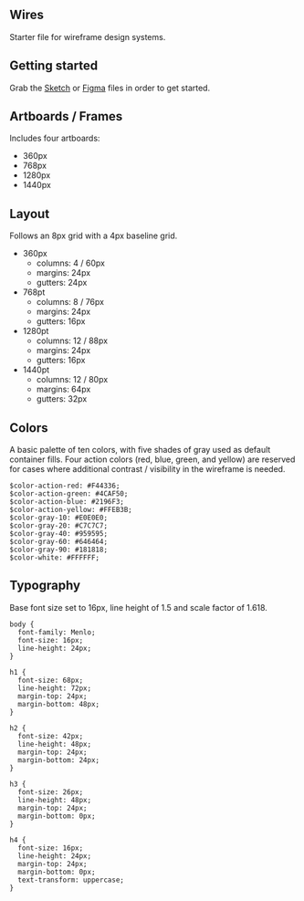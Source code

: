## Wires
Starter file for wireframe design systems.

## Getting started

Grab the [Sketch](https://sketch.cloud/s/zzLYM) or [Figma](https://www.figma.com/file/WV7JaXV0jkEKQxCaWUz7XN/wires) files in order to get started.

## Artboards / Frames

Includes four artboards:
* 360px
* 768px
* 1280px
* 1440px

## Layout

Follows an 8px grid with a 4px baseline grid.

* 360px
  * columns: 4 / 60px
  * margins: 24px
  * gutters: 24px
* 768pt
  * columns: 8 / 76px
  * margins: 24px
  * gutters: 16px
* 1280pt
  * columns: 12 / 88px
  * margins: 24px
  * gutters: 16px
* 1440pt
  * columns: 12 / 80px
  * margins: 64px
  * gutters: 32px

## Colors

A basic palette of ten colors, with five shades of gray used as default container fills. Four action colors (red, blue, green, and yellow) are reserved for cases where additional contrast / visibility in the wireframe is needed.

```
$color-action-red: #F44336;
$color-action-green: #4CAF50;
$color-action-blue: #2196F3;
$color-action-yellow: #FFEB3B;
$color-gray-10: #E0E0E0;
$color-gray-20: #C7C7C7;
$color-gray-40: #959595;
$color-gray-60: #646464;
$color-gray-90: #181818;
$color-white: #FFFFFF;
```

## Typography

Base font size set to 16px, line height of 1.5 and scale factor of 1.618.

```
body {
  font-family: Menlo;
  font-size: 16px;
  line-height: 24px;
}

h1 {
  font-size: 68px;
  line-height: 72px;
  margin-top: 24px;
  margin-bottom: 48px;
}

h2 {
  font-size: 42px;
  line-height: 48px;
  margin-top: 24px;
  margin-bottom: 24px;
}

h3 {
  font-size: 26px;
  line-height: 48px;
  margin-top: 24px;
  margin-bottom: 0px;
}

h4 {
  font-size: 16px;
  line-height: 24px;
  margin-top: 24px;
  margin-bottom: 0px;
  text-transform: uppercase;
}
```
